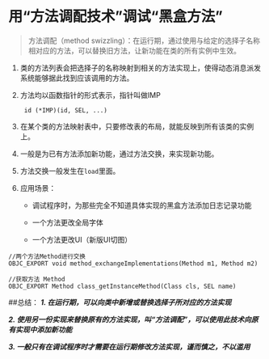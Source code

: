 # 用“方法调配技术”调试“黑盒方法”
> 方法调配（method swizzling）：在运行期，通过使用与给定的选择子名称相对应的方法，可以替换旧方法，让新功能在类的所有实例中生效。

1. 类的方法列表会把选择子的名称映射到相关的方法实现上，使得动态消息派发系统能够据此找到应该调用的方法。
2. 方法均以函数指针的形式表示，指针叫做IMP
	
		id (*IMP)(id, SEL, ...)

3. 在某个类的方法映射表中，只要修改表的布局，就能反映到所有该类的实例上。
4. 一般是为已有方法添加新功能，通过方法交换，来实现新功能。
5. 方法交换一般发生在`load`里面。
5. 应用场景：
	* 调试程序时，为那些完全不知道具体实现的黑盒方法添加日志记录功能


	* 一个方法更改全局字体
	* 一个方法更改UI（新版UI切图）

```
//两个方法Method进行交换
OBJC_EXPORT void method_exchangeImplementations(Method m1, Method m2) 

//获取方法 Method
OBJC_EXPORT Method class_getInstanceMethod(Class cls, SEL name)

```

##总结：
***1. 在运行期，可以向类中新增或替换选择子所对应的方法实现***

***2. 使用另一份实现来替换原有的方法实现，叫“方法调配”，可以使用此技术向原有实现中添加新功能***

***3. 一般只有在调试程序时才需要在运行期修改方法实现，谨而慎之，不以滥用***




